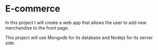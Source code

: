 # E-commerce

In this project I will create a web app that allows the user to add new merchandise to the front page.

This project will use Mongodb for its database and Nodejs for its server side.
